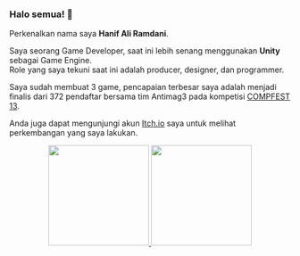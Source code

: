 ### Halo semua! 👋

Perkenalkan nama saya **Hanif Ali Ramdani**.  

Saya seorang Game Developer, saat ini lebih senang menggunakan **Unity** sebagai Game Engine.  
Role yang saya tekuni saat ini adalah producer, designer, dan programmer.  

Saya sudah membuat 3 game, pencapaian terbesar saya adalah menjadi finalis dari 372 pendaftar bersama tim Antimag3 pada kompetisi [COMPFEST 13](https://www.instagram.com/p/CT9tkLOvbGR/).  

Anda juga dapat mengunjungi akun [Itch.io](https://hijaz.itch.io/) saya untuk melihat perkembangan yang saya lakukan.  

<!--
- 🔭 I’m currently working on ...
- 🌱 I’m currently learning ...
- 👯 I’m looking to collaborate on ...
- 🤔 I’m looking for help with ...
- 💬 Ask me about ...
- 📫 How to reach me: ...
- 😄 Pronouns: ...
- ⚡ Fun fact: ...
-->

<p align="center">
<a href="https://github.com/HijazP">
  <img height="180em" src="https://github-readme-stats-eight-theta.vercel.app/api?username=HijazP&show_icons=true&theme=midnight-purple&include_all_commits=true&count_private=true"/>
  <img height="180em" src="https://github-readme-stats.vercel.app/api/top-langs/?username=HijazP&langs_count=3&theme=midnight-purple"/>

</a>
</p>
